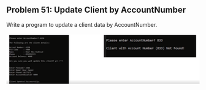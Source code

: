 ## Problem 51: Update Client by AccountNumber

Write a program to update a client data by AccountNumber.
<br><br>
<img src = "problem51.png" alt ="Output Example of problem 51"/>
